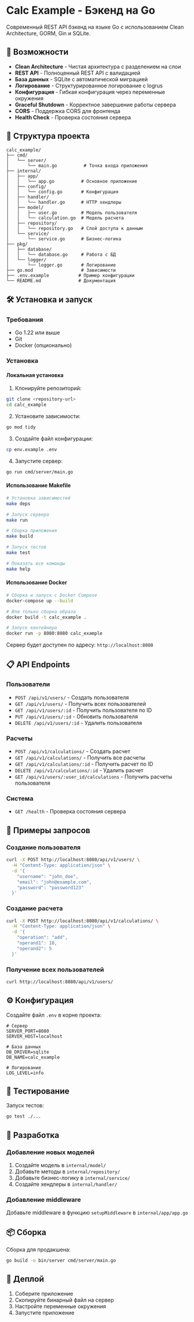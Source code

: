 # Calc Example - Бэкенд на Go

Современный REST API бэкенд на языке Go с использованием Clean Architecture, GORM, Gin и SQLite.

## 🚀 Возможности

- **Clean Architecture** - Чистая архитектура с разделением на слои
- **REST API** - Полноценный REST API с валидацией
- **База данных** - SQLite с автоматической миграцией
- **Логирование** - Структурированное логирование с logrus
- **Конфигурация** - Гибкая конфигурация через переменные окружения
- **Graceful Shutdown** - Корректное завершение работы сервера
- **CORS** - Поддержка CORS для фронтенда
- **Health Check** - Проверка состояния сервера

## 📁 Структура проекта

```
calc_example/
├── cmd/
│   └── server/
│       └── main.go          # Точка входа приложения
├── internal/
│   ├── app/
│   │   └── app.go          # Основное приложение
│   ├── config/
│   │   └── config.go       # Конфигурация
│   ├── handler/
│   │   └── handler.go      # HTTP хендлеры
│   ├── model/
│   │   ├── user.go         # Модель пользователя
│   │   └── calculation.go  # Модель расчета
│   ├── repository/
│   │   └── repository.go   # Слой доступа к данным
│   └── service/
│       └── service.go      # Бизнес-логика
├── pkg/
│   ├── database/
│   │   └── database.go     # Работа с БД
│   └── logger/
│       └── logger.go       # Логирование
├── go.mod                  # Зависимости
├── .env.example           # Пример конфигурации
└── README.md              # Документация
```

## 🛠 Установка и запуск

### Требования

- Go 1.22 или выше
- Git
- Docker (опционально)

### Установка

#### Локальная установка

1. Клонируйте репозиторий:

```bash
git clone <repository-url>
cd calc_example
```

2. Установите зависимости:

```bash
go mod tidy
```

3. Создайте файл конфигурации:

```bash
cp env.example .env
```

4. Запустите сервер:

```bash
go run cmd/server/main.go
```

#### Использование Makefile

```bash
# Установка зависимостей
make deps

# Запуск сервера
make run

# Сборка приложения
make build

# Запуск тестов
make test

# Показать все команды
make help
```

#### Использование Docker

```bash
# Сборка и запуск с Docker Compose
docker-compose up --build

# Или только сборка образа
docker build -t calc_example .

# Запуск контейнера
docker run -p 8080:8080 calc_example
```

Сервер будет доступен по адресу: `http://localhost:8080`

## 📋 API Endpoints

### Пользователи

- `POST /api/v1/users/` - Создать пользователя
- `GET /api/v1/users/` - Получить всех пользователей
- `GET /api/v1/users/:id` - Получить пользователя по ID
- `PUT /api/v1/users/:id` - Обновить пользователя
- `DELETE /api/v1/users/:id` - Удалить пользователя

### Расчеты

- `POST /api/v1/calculations/` - Создать расчет
- `GET /api/v1/calculations/` - Получить все расчеты
- `GET /api/v1/calculations/:id` - Получить расчет по ID
- `DELETE /api/v1/calculations/:id` - Удалить расчет
- `GET /api/v1/users/:user_id/calculations` - Получить расчеты пользователя

### Система

- `GET /health` - Проверка состояния сервера

## 📝 Примеры запросов

### Создание пользователя

```bash
curl -X POST http://localhost:8080/api/v1/users/ \
  -H "Content-Type: application/json" \
  -d '{
    "username": "john_doe",
    "email": "john@example.com",
    "password": "password123"
  }'
```

### Создание расчета

```bash
curl -X POST http://localhost:8080/api/v1/calculations/ \
  -H "Content-Type: application/json" \
  -d '{
    "operation": "add",
    "operand1": 10,
    "operand2": 5
  }'
```

### Получение всех пользователей

```bash
curl http://localhost:8080/api/v1/users/
```

## ⚙️ Конфигурация

Создайте файл `.env` в корне проекта:

```env
# Сервер
SERVER_PORT=8080
SERVER_HOST=localhost

# База данных
DB_DRIVER=sqlite
DB_NAME=calc_example

# Логирование
LOG_LEVEL=info
```

## 🧪 Тестирование

Запуск тестов:

```bash
go test ./...
```

## 🔧 Разработка

### Добавление новых моделей

1. Создайте модель в `internal/model/`
2. Добавьте методы в `internal/repository/`
3. Добавьте бизнес-логику в `internal/service/`
4. Создайте хендлеры в `internal/handler/`

### Добавление middleware

Добавьте middleware в функцию `setupMiddleware` в `internal/app/app.go`

## 📦 Сборка

Сборка для продакшена:

```bash
go build -o bin/server cmd/server/main.go
```

## 🚀 Деплой

1. Соберите приложение
2. Скопируйте бинарный файл на сервер
3. Настройте переменные окружения
4. Запустите приложение
